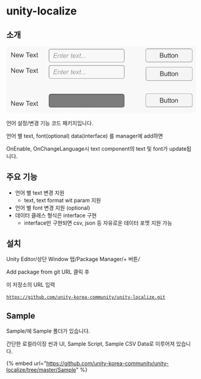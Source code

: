 # unity-localize

## 소개

![](.gitbook/assets/unity-localize.gif)

언어 설정/변경 기능 코드 패키지입니다.

언어 별 text, font\(optional\) data\(interface\) 를 manager에 add하면

OnEnable, OnChangeLanguage시 text component의 text 및 font가 update됩니다. 

## 주요 기능

* 언어 별 text 변경 지원
  * text, text format wit param 지원
* 언어 별 font 변경 지원 \(optional\)
* 데이터 클래스 형식은 interface 구현
  * interface만 구현되면 csv, json 등 자유로운 데이터 포멧 지원 가능

## 설치 <a id="undefined-2"></a>

Unity Editor/상단 Window 탭/Package Manager/+ 버튼/‌

Add package from git URL 클릭 후‌

이 저장소의 URL 입력‌

​[`https://github.com/unity-korea-community/unity-localize.git`](https://github.com/unity-korea-community/unity-localize.git)

## Sample

Sample/에 Sample 폴더가 있습니다.

간단한 로컬라이징 씬과 UI, Sample Script, Sample CSV Data로 이루어져 있습니다.

{% embed url="https://github.com/unity-korea-community/unity-localize/tree/master/Sample" %}







